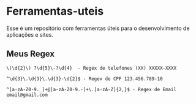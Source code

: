 # Ferramentas-uteis

Esse é um repositório com ferramentas úteis para o desenvolvimento de aplicações e sites. 

## Meus Regex 
```
\(\d{2}\) ?\d{5}\-?\d{4}  - Regex de telefones (XX) XXXXX-XXXX

^\d{3}\.\d{3}\.\d{3}-\d{2}$ - Regex de CPF 123.456.789-10

^[a-zA-Z0-9._]+@[a-zA-Z0-9.-]+\.[a-zA-Z]{2,}$ - Regex de Email email@gmail.com

```

